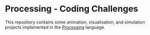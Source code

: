 # Processing - Coding Challenges
This repository contains some animation, visualisation, and simulation projects implemented in the [Processing](https://processing.org/) language.